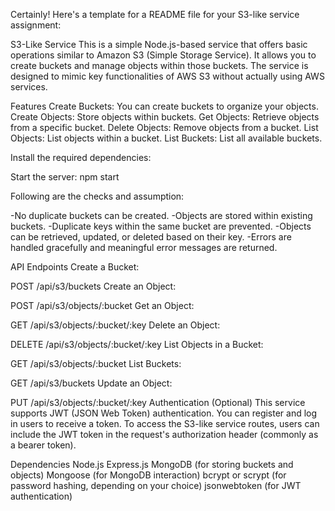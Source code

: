 
Certainly! Here's a template for a README file for your S3-like service assignment:

S3-Like Service
This is a simple Node.js-based service that offers basic operations similar to Amazon S3 (Simple Storage Service). It allows you to create buckets and manage objects within those buckets. The service is designed to mimic key functionalities of AWS S3 without actually using AWS services.

Features
Create Buckets: You can create buckets to organize your objects.
Create Objects: Store objects within buckets.
Get Objects: Retrieve objects from a specific bucket.
Delete Objects: Remove objects from a bucket.
List Objects: List objects within a bucket.
List Buckets: List all available buckets.

Install the required dependencies:

Start the server:
npm start


Following are the checks and assumption:

-No duplicate buckets can be created.
-Objects are stored within existing buckets.
-Duplicate keys within the same bucket are prevented.
-Objects can be retrieved, updated, or deleted based on their key.
-Errors are handled gracefully and meaningful error messages are returned.



API Endpoints
Create a Bucket:

POST /api/s3/buckets
Create an Object:


POST /api/s3/objects/:bucket
Get an Object:


GET /api/s3/objects/:bucket/:key
Delete an Object:


DELETE /api/s3/objects/:bucket/:key
List Objects in a Bucket:


GET /api/s3/objects/:bucket
List Buckets:


GET /api/s3/buckets
Update an Object:


PUT /api/s3/objects/:bucket/:key
Authentication (Optional)
This service supports JWT (JSON Web Token) authentication. You can register and log in users to receive a token. To access the S3-like service routes, users can include the JWT token in the request's authorization header (commonly as a bearer token).

Dependencies
Node.js
Express.js
MongoDB (for storing buckets and objects)
Mongoose (for MongoDB interaction)
bcrypt or scrypt (for password hashing, depending on your choice)
jsonwebtoken (for JWT authentication)



